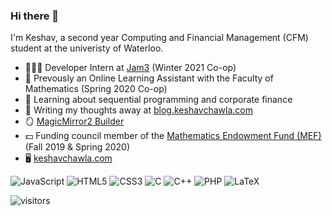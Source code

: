 ### Hi there 👋

<!--
**KeshavChawla/keshavchawla** is a ✨ _special_ ✨ repository because its `README.md` (this file) appears on your GitHub profile.
-->

I'm Keshav, a second year Computing and Financial Management (CFM) student at the univeristy of Waterloo.

- 👨🏽‍💻 Developer Intern at [Jam3](https://www.jam3.com/) (Winter 2021 Co-op)
- 🧮 Prevously an Online Learning Assistant with the Faculty of Mathematics (Spring 2020 Co-op)
- 🌱 Learning about sequential programming and corporate finance
- 💬 Writing my thoughts away at [blog.keshavchawla.com](https://blog.keshavchawla.com/)
- 🪞 [MagicMirror2 Builder](https://blog.keshavchawla.com/magic-mirror-guide)
- 💵 Funding council member of the [Mathematics Endowment Fund (MEF)](https://uwaterloo.ca/math-endowment-fund/) (Fall 2019 & Spring 2020)
- 🖥 [keshavchawla.com](https://keshavchawla.com/)

<img alt="JavaScript" src="https://img.shields.io/badge/javascript%20-%23323330.svg?&style=for-the-badge&logo=javascript&logoColor=%23F7DF1E"/> <img alt="HTML5" src="https://img.shields.io/badge/html5%20-%23E34F26.svg?&style=for-the-badge&logo=html5&logoColor=white"/>
<img alt="CSS3" src="https://img.shields.io/badge/css3%20-%231572B6.svg?&style=for-the-badge&logo=css3&logoColor=white"/>
<img alt="C" src="https://img.shields.io/badge/c%20-%2300599C.svg?&style=for-the-badge&logo=c&logoColor=white"/>
<img alt="C++" src="https://img.shields.io/badge/c++%20-%2300599C.svg?&style=for-the-badge&logo=c%2B%2B&ogoColor=white"/>
<img alt="PHP" src="https://img.shields.io/badge/php-%23777BB4.svg?&style=for-the-badge&logo=php&logoColor=white"/>
<img alt="LaTeX" src="https://img.shields.io/badge/latex%20-%23008080.svg?&style=for-the-badge&logo=latex&logoColor=white"/>

![visitors](https://visitor-badge.glitch.me/badge?page_id=KeshavChawla)
